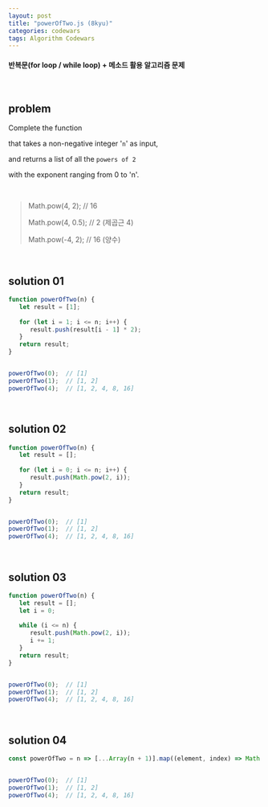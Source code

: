 ```yaml
---
layout: post
title: "powerOfTwo.js (8kyu)"
categories: codewars
tags: Algorithm Codewars
---
```


#### 반복문(for loop / while loop) + 메소드 활용 알고리즘 문제

<br>

## problem

Complete the function

that takes a non-negative integer '`n`' as input,

and returns a list of all the `powers of 2`

with the exponent ranging from 0 to 'n'.

<br>

> Math.pow(4, 2);	// 16
>
> Math.pow(4, 0.5);	// 2 (제곱근 4)
>
> Math.pow(-4, 2);	// 16 (양수)

<br>

## solution 01

```javascript
function powerOfTwo(n) {
   let result = [1];
   
   for (let i = 1; i <= n; i++) {
      result.push(result[i - 1] * 2);
   }
   return result;
}


powerOfTwo(0);	// [1]
powerOfTwo(1);	// [1, 2]
powerOfTwo(4);	// [1, 2, 4, 8, 16]
```

<br>

## solution 02

```javascript
function powerOfTwo(n) {
   let result = [];
   
   for (let i = 0; i <= n; i++) {
      result.push(Math.pow(2, i));
   }
   return result;
}


powerOfTwo(0);	// [1]
powerOfTwo(1);	// [1, 2]
powerOfTwo(4);	// [1, 2, 4, 8, 16]
```

<br>

## solution 03

```javascript
function powerOfTwo(n) {
   let result = [];
   let i = 0;
   
   while (i <= n) {
      result.push(Math.pow(2, i));
      i += 1;
   }
   return result;
}


powerOfTwo(0);	// [1]
powerOfTwo(1);	// [1, 2]
powerOfTwo(4);	// [1, 2, 4, 8, 16]
```

<br>

## solution 04

```javascript
const powerOfTwo = n => [...Array(n + 1)].map((element, index) => Math.pow(2, index));


powerOfTwo(0);	// [1]
powerOfTwo(1);	// [1, 2]
powerOfTwo(4);	// [1, 2, 4, 8, 16]
```



